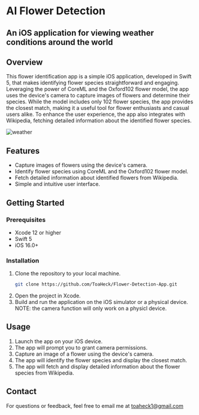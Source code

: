 # AI Flower Detection 
## An iOS application for viewing weather conditions around the world

## Overview

This flower identification app is a simple iOS application, developed in Swift 5, that makes identifying flower species straightforward and engaging. Leveraging the power of CoreML and the Oxford102 flower model, the app uses the device's camera to capture images of flowers and determine their species. While the model includes only 102 flower species, the app provides the closest match, making it a useful tool for flower enthusiasts and casual users alike. To enhance the user experience, the app also integrates with Wikipedia, fetching detailed information about the identified flower species.

![weather](https://github.com/ToaHeck/Weather-App-iOS13/assets/91290295/8ddcfcd9-b39c-4985-a5c9-fbc9e4b6dc45)


## Features

- Capture images of flowers using the device's camera.
- Identify flower species using CoreML and the Oxford102 flower model.
- Fetch detailed information about identified flowers from Wikipedia.
- Simple and intuitive user interface.


## Getting Started

### Prerequisites

- Xcode 12 or higher
- Swift 5
- iOS 16.0+

### Installation

1. Clone the repository to your local machine.
   ```bash
   git clone https://github.com/ToaHeck/Flower-Detection-App.git
2. Open the project in Xcode.
3. Build and run the application on the iOS simulator or a physical device.
   NOTE: the camera function will only work on a physicl device.

## Usage

1. Launch the app on your iOS device.
2. The app will prompt you to grant camera permissions.
3. Capture an image of a flower using the device's camera.
4. The app will identify the flower species and display the closest match.
5. The app will fetch and display detailed information about the flower species from Wikipedia.


## Contact

For questions or feedback, feel free to email me at toaheck1@gmail.com

